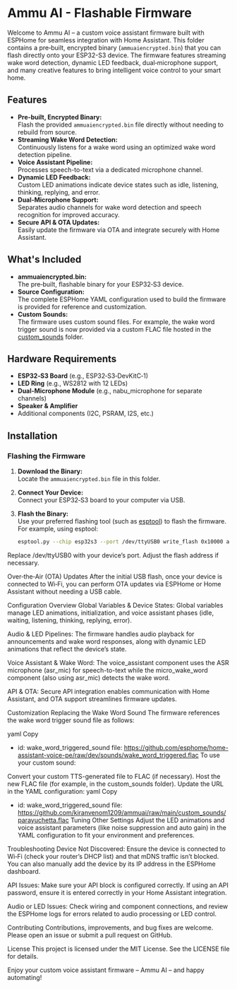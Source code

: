 # Ammu AI - Flashable Firmware

Welcome to Ammu AI – a custom voice assistant firmware built with ESPHome for seamless integration with Home Assistant. This folder contains a pre‑built, encrypted binary (`ammuaiencrypted.bin`) that you can flash directly onto your ESP32-S3 device. The firmware features streaming wake word detection, dynamic LED feedback, dual‑microphone support, and many creative features to bring intelligent voice control to your smart home.

## Features

- **Pre‑built, Encrypted Binary:**  
  Flash the provided `ammuaiencrypted.bin` file directly without needing to rebuild from source.
- **Streaming Wake Word Detection:**  
  Continuously listens for a wake word using an optimized wake word detection pipeline.
- **Voice Assistant Pipeline:**  
  Processes speech-to-text via a dedicated microphone channel.
- **Dynamic LED Feedback:**  
  Custom LED animations indicate device states such as idle, listening, thinking, replying, and error.
- **Dual‑Microphone Support:**  
  Separates audio channels for wake word detection and speech recognition for improved accuracy.
- **Secure API & OTA Updates:**  
  Easily update the firmware via OTA and integrate securely with Home Assistant.

## What's Included

- **ammuaiencrypted.bin:**  
  The pre‑built, flashable binary for your ESP32‑S3 device.
- **Source Configuration:**  
  The complete ESPHome YAML configuration used to build the firmware is provided for reference and customization.
- **Custom Sounds:**  
  The firmware uses custom sound files. For example, the wake word trigger sound is now provided via a custom FLAC file hosted in the [custom_sounds](../custom_sounds) folder.

## Hardware Requirements

- **ESP32‑S3 Board** (e.g., ESP32‑S3‑DevKitC‑1)
- **LED Ring** (e.g., WS2812 with 12 LEDs)
- **Dual‑Microphone Module** (e.g., nabu_microphone for separate channels)
- **Speaker & Amplifier**
- Additional components (I2C, PSRAM, I2S, etc.)

## Installation

### Flashing the Firmware

1. **Download the Binary:**  
   Locate the `ammuaiencrypted.bin` file in this folder.

2. **Connect Your Device:**  
   Connect your ESP32‑S3 board to your computer via USB.

3. **Flash the Binary:**  
   Use your preferred flashing tool (such as [esptool](https://github.com/espressif/esptool)) to flash the firmware. For example, using esptool:
   ```bash
   esptool.py --chip esp32s3 --port /dev/ttyUSB0 write_flash 0x10000 ammuaiencrypted.bin
Replace /dev/ttyUSB0 with your device’s port. Adjust the flash address if necessary.

Over‑the‑Air (OTA) Updates
After the initial USB flash, once your device is connected to Wi‑Fi, you can perform OTA updates via ESPHome or Home Assistant without needing a USB cable.

Configuration Overview
Global Variables & Device States:
Global variables manage LED animations, initialization, and voice assistant phases (idle, waiting, listening, thinking, replying, error).

Audio & LED Pipelines:
The firmware handles audio playback for announcements and wake word responses, along with dynamic LED animations that reflect the device’s state.

Voice Assistant & Wake Word:
The voice_assistant component uses the ASR microphone (asr_mic) for speech-to-text while the micro_wake_word component (also using asr_mic) detects the wake word.

API & OTA:
Secure API integration enables communication with Home Assistant, and OTA support streamlines firmware updates.

Customization
Replacing the Wake Word Sound
The firmware references the wake word trigger sound file as follows:

yaml
Copy
- id: wake_word_triggered_sound
  file: https://github.com/esphome/home-assistant-voice-pe/raw/dev/sounds/wake_word_triggered.flac
To use your custom sound:

Convert your custom TTS-generated file to FLAC (if necessary).
Host the new FLAC file (for example, in the custom_sounds folder).
Update the URL in the YAML configuration:
yaml
Copy
- id: wake_word_triggered_sound
  file: https://github.com/kiranvenom1209/ammuai/raw/main/custom_sounds/parayuchetta.flac
Tuning Other Settings
Adjust the LED animations and voice assistant parameters (like noise suppression and auto gain) in the YAML configuration to fit your environment and preferences.

Troubleshooting
Device Not Discovered:
Ensure the device is connected to Wi‑Fi (check your router’s DHCP list) and that mDNS traffic isn’t blocked. You can also manually add the device by its IP address in the ESPHome dashboard.

API Issues:
Make sure your API block is configured correctly. If using an API password, ensure it is entered correctly in your Home Assistant integration.

Audio or LED Issues:
Check wiring and component connections, and review the ESPHome logs for errors related to audio processing or LED control.

Contributing
Contributions, improvements, and bug fixes are welcome. Please open an issue or submit a pull request on GitHub.

License
This project is licensed under the MIT License. See the LICENSE file for details.

Enjoy your custom voice assistant firmware – Ammu AI – and happy automating!
